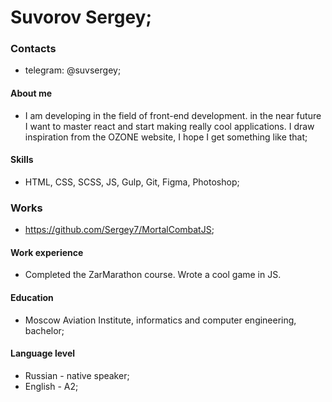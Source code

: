 Suvorov Sergey;
======
### Contacts
+ telegram: @suvsergey;
#### About me
+ I am developing in the field of front-end development. in the near future I want to master react and start making really cool applications. I draw inspiration from the OZONE website, I hope I get something like that;
#### Skills
+ HTML, CSS, SCSS, JS, Gulp, Git, Figma, Photoshop;
### Works
+ https://github.com/Sergey7/MortalCombatJS;
#### Work experience
+ Completed the ZarMarathon course. Wrote a cool game in JS.
#### Education
+ Moscow Aviation Institute, informatics and computer engineering, bachelor;
#### Language level
+ Russian - native speaker;
+ English - A2;
